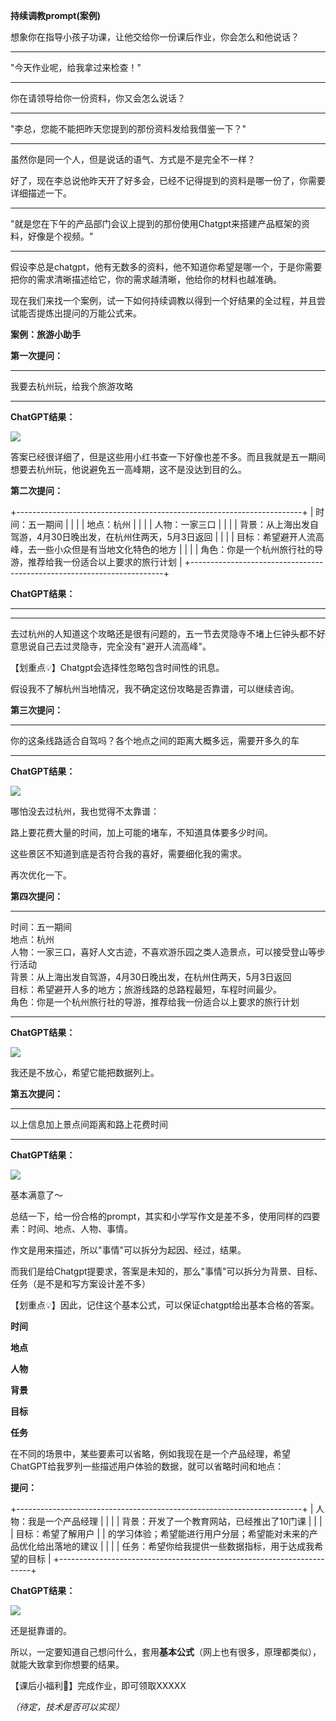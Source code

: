 **持续调教prompt(案例)**

想象你在指导小孩子功课，让他交给你一份课后作业，你会怎么和他说话？

  -----------------------------------------------------------------------
  "今天作业呢，给我拿过来检查！"

  -----------------------------------------------------------------------

你在请领导给你一份资料，你又会怎么说话？

  -----------------------------------------------------------------------
  "李总，您能不能把昨天您提到的那份资料发给我借鉴一下？"

  -----------------------------------------------------------------------

虽然你是同一个人，但是说话的语气、方式是不是完全不一样？

好了，现在李总说他昨天开了好多会，已经不记得提到的资料是哪一份了，你需要详细描述一下。

  -----------------------------------------------------------------------------------------
  "就是您在下午的产品部门会议上提到的那份使用Chatgpt来搭建产品框架的资料，好像是个视频。"

  -----------------------------------------------------------------------------------------

假设李总是chatgpt，他有无数多的资料，他不知道你希望是哪一个，于是你需要把你的需求清晰描述给它，你的需求越清晰，他给你的材料也越准确。

现在我们来找一个案例，试一下如何持续调教以得到一个好结果的全过程，并且尝试能否提炼出提问的万能公式来。

**案例：旅游小助手**

**第一次提问：**

  -----------------------------------------------------------------------
  我要去杭州玩，给我个旅游攻略

  -----------------------------------------------------------------------

**ChatGPT结果：**

![](../img/folder2/media/image1.png)

答案已经很详细了，但是这些用小红书查一下好像也差不多。而且我就是五一期间想要去杭州玩，他说避免五一高峰期，这不是没达到目的么。

**第二次提问：**

+-----------------------------------------------------------------------+
| 时间：五一期间                                                        |
|                                                                       |
| 地点：杭州                                                            |
|                                                                       |
| 人物：一家三口                                                        |
|                                                                       |
| 背景：从上海出发自驾游，4月30日晚出发，在杭州住两天，5月3日返回       |
|                                                                       |
| 目标：希望避开人流高峰，去一些小众但是有当地文化特色的地方            |
|                                                                       |
| 角色：你是一个杭州旅行社的导游，推荐给我一份适合以上要求的旅行计划    |
+-----------------------------------------------------------------------+

**ChatGPT结果：**

  --------------------------------------------------------------------- ---------------------------------------------------------------------
  

  --------------------------------------------------------------------- ---------------------------------------------------------------------

去过杭州的人知道这个攻略还是很有问题的，五一节去灵隐寺不堵上仨钟头都不好意思说自己去过灵隐寺，完全没有"避开人流高峰"。

【划重点💡】Chatgpt会选择性忽略包含时间性的讯息。

假设我不了解杭州当地情况，我不确定这份攻略是否靠谱，可以继续咨询。

**第三次提问：**

  -----------------------------------------------------------------------
  你的这条线路适合自驾吗？各个地点之间的距离大概多远，需要开多久的车

  -----------------------------------------------------------------------

**ChatGPT结果：**

![](../img/folder2/media/image4.png)

哪怕没去过杭州，我也觉得不太靠谱：

路上要花费大量的时间，加上可能的堵车，不知道具体要多少时间。

这些景区不知道到底是否符合我的喜好，需要细化我的需求。

再次优化一下。

**第四次提问：**

  ---------------------------------------------------------------------------------
  时间：五一期间\
  地点：杭州\
  人物：一家三口，喜好人文古迹，不喜欢游乐园之类人造景点，可以接受登山等步行活动\
  背景：从上海出发自驾游，4月30日晚出发，在杭州住两天，5月3日返回\
  目标：希望避开人多的地方；旅游线路的总路程最短，车程时间最少。\
  角色：你是一个杭州旅行社的导游，推荐给我一份适合以上要求的旅行计划

  ---------------------------------------------------------------------------------

**ChatGPT结果：**

![](../img/folder2/media/image5.png)

我还是不放心，希望它能把数据列上。

**第五次提问：**

  -----------------------------------------------------------------------
  以上信息加上景点间距离和路上花费时间

  -----------------------------------------------------------------------

**ChatGPT结果：**

![](../img/folder2/media/image6.png)

基本满意了～

总结一下，给一份合格的prompt，其实和小学写作文是差不多，使用同样的四要素：时间、地点、人物、事情。

作文是用来描述，所以"事情"可以拆分为起因、经过，结果。

而我们是给Chatgpt提要求，答案是未知的，那么"事情"可以拆分为背景、目标、任务（是不是和写方案设计差不多）

【划重点💡】因此，记住这个基本公式，可以保证chatgpt给出基本合格的答案。

**时间**

**地点**

**人物**

**背景**

**目标**

**任务**

在不同的场景中，某些要素可以省略，例如我现在是一个产品经理，希望ChatGPT给我罗列一些描述用户体验的数据，就可以省略时间和地点：

**提问：**

+-----------------------------------------------------------------------+
| 人物：我是一个产品经理                                                |
|                                                                       |
| 背景：开发了一个教育网站，已经推出了10门课                            |
|                                                                       |
| 目标：希望了解用户                                                    |
| 的学习体验；希望能进行用户分层；希望能对未来的产品优化给出落地的建议  |
|                                                                       |
| 任务：希望你给我提供一些数据指标，用于达成我希望的目标                |
+-----------------------------------------------------------------------+

**ChatGPT结果：**

![](../img/folder2/media/image7.png)

还是挺靠谱的。

所以，一定要知道自己想问什么，套用**基本公式**（网上也有很多，原理都类似），就能大致拿到你想要的结果。

【课后小福利🌹】完成作业，即可领取XXXXX

*（待定，技术是否可以实现）*
